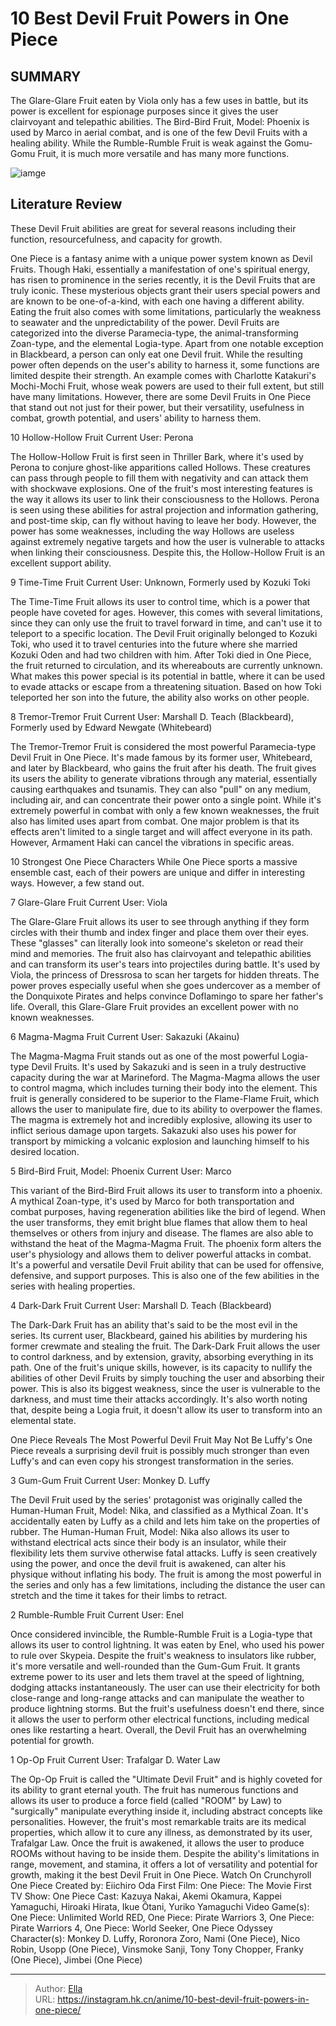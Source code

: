 # 10 Best Devil Fruit Powers in One Piece


## SUMMARY 


 The Glare-Glare Fruit eaten by Viola only has a few uses in battle, but its power is excellent for espionage purposes since it gives the user clairvoyant and telepathic abilities. 
 The Bird-Bird Fruit, Model: Phoenix is used by Marco in aerial combat, and is one of the few Devil Fruits with a healing ability. 
 While the Rumble-Rumble Fruit is weak against the Gomu-Gomu Fruit, it is much more versatile and has many more functions. 

![iamge](https://static1.srcdn.com/wordpress/wp-content/uploads/2019/08/One-Piece-Devil-Fruits.jpg)

## Literature Review

These Devil Fruit abilities are great for several reasons including their function, resourcefulness, and capacity for growth.




One Piece is a fantasy anime with a unique power system known as Devil Fruits. Though Haki, essentially a manifestation of one&#39;s spiritual energy, has risen to prominence in the series recently, it is the Devil Fruits that are truly iconic. These mysterious objects grant their users special powers and are known to be one-of-a-kind, with each one having a different ability. Eating the fruit also comes with some limitations, particularly the weakness to seawater and the unpredictability of the power.
Devil Fruits are categorized into the diverse Paramecia-type, the animal-transforming Zoan-type, and the elemental Logia-type. Apart from one notable exception in Blackbeard, a person can only eat one Devil fruit. While the resulting power often depends on the user&#39;s ability to harness it, some functions are limited despite their strength. An example comes with Charlotte Katakuri&#39;s Mochi-Mochi Fruit, whose weak powers are used to their full extent, but still have many limitations. However, there are some Devil Fruits in One Piece that stand out not just for their power, but their versatility, usefulness in combat, growth potential, and users&#39; ability to harness them.
​​​​​​









 








 10  Hollow-Hollow Fruit 
Current User: Perona
        

The Hollow-Hollow Fruit is first seen in Thriller Bark, where it&#39;s used by Perona to conjure ghost-like apparitions called Hollows. These creatures can pass through people to fill them with negativity and can attack them with shockwave explosions. One of the fruit&#39;s most interesting features is the way it allows its user to link their consciousness to the Hollows. Perona is seen using these abilities for astral projection and information gathering, and post-time skip, can fly without having to leave her body. However, the power has some weaknesses, including the way Hollows are useless against extremely negative targets and how the user is vulnerable to attacks when linking their consciousness. Despite this, the Hollow-Hollow Fruit is an excellent support ability.





 9  Time-Time Fruit 
Current User: Unknown, Formerly used by Kozuki Toki
        

The Time-Time Fruit allows its user to control time, which is a power that people have coveted for ages. However, this comes with several limitations, since they can only use the fruit to travel forward in time, and can&#39;t use it to teleport to a specific location. The Devil Fruit originally belonged to Kozuki Toki, who used it to travel centuries into the future where she married Kozuki Oden and had two children with him. After Toki died in One Piece, the fruit returned to circulation, and its whereabouts are currently unknown. What makes this power special is its potential in battle, where it can be used to evade attacks or escape from a threatening situation. Based on how Toki teleported her son into the future, the ability also works on other people.





 8  Tremor-Tremor Fruit 
Current User: Marshall D. Teach (Blackbeard), Formerly used by Edward Newgate (Whitebeard)
        

The Tremor-Tremor Fruit is considered the most powerful Paramecia-type Devil Fruit in One Piece. It&#39;s made famous by its former user, Whitebeard, and later by Blackbeard, who gains the fruit after his death. The fruit gives its users the ability to generate vibrations through any material, essentially causing earthquakes and tsunamis. They can also &#34;pull&#34; on any medium, including air, and can concentrate their power onto a single point. While it&#39;s extremely powerful in combat with only a few known weaknesses, the fruit also has limited uses apart from combat. One major problem is that its effects aren&#39;t limited to a single target and will affect everyone in its path. However, Armament Haki can cancel the vibrations in specific areas.
            
 
 10 Strongest One Piece Characters 
While One Piece sports a massive ensemble cast, each of their powers are unique and differ in interesting ways. However, a few stand out.








 7  Glare-Glare Fruit 
Current User: Viola
        

The Glare-Glare Fruit allows its user to see through anything if they form circles with their thumb and index finger and place them over their eyes. These &#34;glasses&#34; can literally look into someone&#39;s skeleton or read their mind and memories. The fruit also has clairvoyant and telepathic abilities and can transform its user&#39;s tears into projectiles during battle. It&#39;s used by Viola, the princess of Dressrosa to scan her targets for hidden threats. The power proves especially useful when she goes undercover as a member of the Donquixote Pirates and helps convince Doflamingo to spare her father&#39;s life. Overall, this Glare-Glare Fruit provides an excellent power with no known weaknesses.





 6  Magma-Magma Fruit 
Current User: Sakazuki (Akainu)
        

The Magma-Magma Fruit stands out as one of the most powerful Logia-type Devil Fruits. It&#39;s used by Sakazuki and is seen in a truly destructive capacity during the war at Marineford. The Magma-Magma allows the user to control magma, which includes turning their body into the element. This fruit is generally considered to be superior to the Flame-Flame Fruit, which allows the user to manipulate fire, due to its ability to overpower the flames. The magma is extremely hot and incredibly explosive, allowing its user to inflict serious damage upon targets. Sakazuki also uses his power for transport by mimicking a volcanic explosion and launching himself to his desired location.





 5  Bird-Bird Fruit, Model: Phoenix 
Current User: Marco
        

This variant of the Bird-Bird Fruit allows its user to transform into a phoenix. A mythical Zoan-type, it&#39;s used by Marco for both transportation and combat purposes, having regeneration abilities like the bird of legend. When the user transforms, they emit bright blue flames that allow them to heal themselves or others from injury and disease. The flames are also able to withstand the heat of the Magma-Magma Fruit. The phoenix form alters the user&#39;s physiology and allows them to deliver powerful attacks in combat. It&#39;s a powerful and versatile Devil Fruit ability that can be used for offensive, defensive, and support purposes. This is also one of the few abilities in the series with healing properties.





 4  Dark-Dark Fruit 
Current User: Marshall D. Teach (Blackbeard)
        

The Dark-Dark Fruit has an ability that&#39;s said to be the most evil in the series. Its current user, Blackbeard, gained his abilities by murdering his former crewmate and stealing the fruit. The Dark-Dark Fruit allows the user to control darkness, and by extension, gravity, absorbing everything in its path. One of the fruit&#39;s unique skills, however, is its capacity to nullify the abilities of other Devil Fruits by simply touching the user and absorbing their power. This is also its biggest weakness, since the user is vulnerable to the darkness, and must time their attacks accordingly. It&#39;s also worth noting that, despite being a Logia fruit, it doesn&#39;t allow its user to transform into an elemental state.
            
 
 One Piece Reveals The Most Powerful Devil Fruit May Not Be Luffy&#39;s 
One Piece reveals a surprising devil fruit is possibly much stronger than even Luffy&#39;s and can even copy his strongest transformation in the series.








 3  Gum-Gum Fruit 
Current User: Monkey D. Luffy


 







The Devil Fruit used by the series&#39; protagonist was originally called the Human-Human Fruit, Model: Nika, and classified as a Mythical Zoan. It&#39;s accidentally eaten by Luffy as a child and lets him take on the properties of rubber. The Human-Human Fruit, Model: Nika also allows its user to withstand electrical acts since their body is an insulator, while their flexibility lets them survive otherwise fatal attacks. Luffy is seen creatively using the power, and once the devil fruit is awakened, can alter his physique without inflating his body. The fruit is among the most powerful in the series and only has a few limitations, including the distance the user can stretch and the time it takes for their limbs to retract.





 2  Rumble-Rumble Fruit 
Current User: Enel


 







Once considered invincible, the Rumble-Rumble Fruit is a Logia-type that allows its user to control lightning. It was eaten by Enel, who used his power to rule over Skypeia. Despite the fruit&#39;s weakness to insulators like rubber, it&#39;s more versatile and well-rounded than the Gum-Gum Fruit. It grants extreme power to its user and lets them travel at the speed of lightning, dodging attacks instantaneously. The user can use their electricity for both close-range and long-range attacks and can manipulate the weather to produce lightning storms. But the fruit&#39;s usefulness doesn&#39;t end there, since it allows the user to perform other electrical functions, including medical ones like restarting a heart. Overall, the Devil Fruit has an overwhelming potential for growth.





 1  Op-Op Fruit 
Current User: Trafalgar D. Water Law


 







The Op-Op Fruit is called the &#34;Ultimate Devil Fruit&#34; and is highly coveted for its ability to grant eternal youth. The fruit has numerous functions and allows its user to produce a force field (called &#34;ROOM&#34; by Law) to &#34;surgically&#34; manipulate everything inside it, including abstract concepts like personalities. However, the fruit&#39;s most remarkable traits are its medical properties, which allow it to cure any illness, as demonstrated by its user, Trafalgar Law. Once the fruit is awakened, it allows the user to produce ROOMs without having to be inside them. Despite the ability&#39;s limitations in range, movement, and stamina, it offers a lot of versatility and potential for growth, making it the best Devil Fruit in One Piece.
Watch On Crunchyroll
               One Piece   Created by:   Eiichiro Oda    First Film:   One Piece: The Movie    First TV Show:   One Piece    Cast:   Kazuya Nakai, Akemi Okamura, Kappei Yamaguchi, Hiroaki Hirata, Ikue Ôtani, Yuriko Yamaguchi    Video Game(s):   One Piece: Unlimited World RED, One Piece: Pirate Warriors 3, One Piece: Pirate Warriors 4, One Piece: World Seeker, One Piece Odyssey    Character(s):   Monkey D. Luffy, Roronora Zoro, Nami (One Piece), Nico Robin, Usopp (One Piece), Vinsmoke Sanji, Tony Tony Chopper, Franky (One Piece), Jimbei (One Piece)      

---

> Author: [Ella](https://instagram.hk.cn/)  
> URL: https://instagram.hk.cn/anime/10-best-devil-fruit-powers-in-one-piece/  

